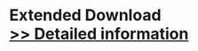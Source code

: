 # Extended Download<br />[>> Detailed information](https://secure.shareit.com/shareit/product.html?productid=300877730&affiliateid=200057808)